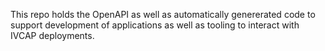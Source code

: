 This repo holds the OpenAPI as well as automatically genererated code to support 
development of applications as well as tooling to interact with IVCAP deployments.

